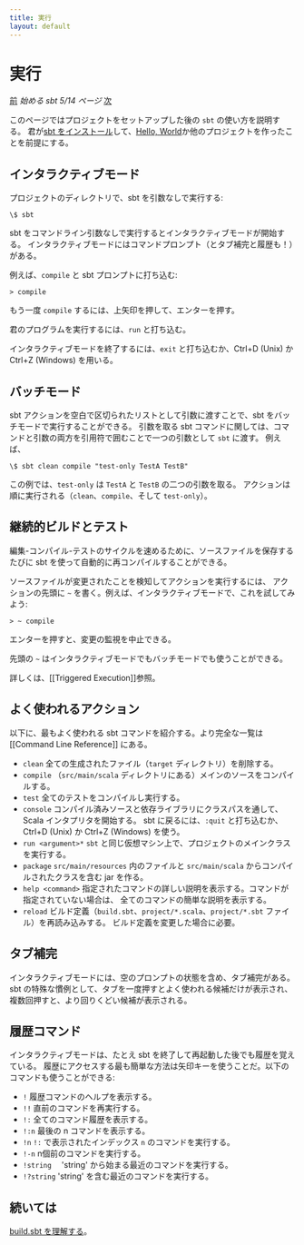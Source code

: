 ```yaml
---
title: 実行
layout: default
---
```


# 実行

[前](../directories) _始める sbt 5/14 ページ_ [次](../basic-def)

このページではプロジェクトをセットアップした後の `sbt` の使い方を説明する。
君が[sbt をインストール](../setup)して、[Hello, World](../hello)か他のプロジェクトを作ったことを前提にする。

## インタラクティブモード

プロジェクトのディレクトリで、sbt を引数なしで実行する:

    \$ sbt

sbt をコマンドライン引数なしで実行するとインタラクティブモードが開始する。
インタラクティブモードにはコマンドプロンプト（とタブ補完と履歴も！）がある。

例えば、`compile` と sbt プロンプトに打ち込む:

    > compile

もう一度 `compile` するには、上矢印を押して、エンターを押す。

君のプログラムを実行するには、`run` と打ち込む。

インタラクティブモードを終了するには、`exit` と打ち込むか、Ctrl+D (Unix) か Ctrl+Z (Windows) を用いる。

## バッチモード

sbt アクションを空白で区切られたリストとして引数に渡すことで、sbt をバッチモードで実行することができる。
引数を取る sbt コマンドに関しては、コマンドと引数の両方を引用符で囲むことで一つの引数として `sbt` に渡す。
例えば、

    \$ sbt clean compile "test-only TestA TestB"

この例では、`test-only` は `TestA` と `TestB` の二つの引数を取る。
アクションは順に実行される（`clean`、`compile`、そして `test-only`）。

## 継続的ビルドとテスト

編集-コンパイル-テストのサイクルを速めるために、ソースファイルを保存するたびに
sbt を使って自動的に再コンパイルすることができる。

ソースファイルが変更されたことを検知してアクションを実行するには、
アクションの先頭に `~` を書く。例えば、インタラクティブモードで、これを試してみよう:

    > ~ compile

エンターを押すと、変更の監視を中止できる。

先頭の `~` はインタラクティブモードでもバッチモードでも使うことができる。

詳しくは、[[Triggered Execution]]参照。

## よく使われるアクション

以下に、最もよく使われる sbt コマンドを紹介する。より完全な一覧は [[Command Line Reference]] にある。

* `clean`
  全ての生成されたファイル（`target` ディレクトリ）を削除する。
* `compile`
  （`src/main/scala` ディレクトリにある）メインのソースをコンパイルする。
* `test`
  全てのテストをコンパイルし実行する。
* `console`
  コンパイル済みソースと依存ライブラリにクラスパスを通して、Scala インタプリタを開始する。
  sbt に戻るには、`:quit` と打ち込むか、Ctrl+D (Unix) か Ctrl+Z (Windows) を使う。
* `run <argument>*`
  `sbt` と同じ仮想マシン上で、プロジェクトのメインクラスを実行する。
* `package`
  `src/main/resources` 内のファイルと `src/main/scala` からコンパイルされたクラスを含む jar を作る。
* `help <command>`
  指定されたコマンドの詳しい説明を表示する。コマンドが指定されていない場合は、
  全てのコマンドの簡単な説明を表示する。
* `reload`
  ビルド定義（`build.sbt`、`project/*.scala`、`project/*.sbt` ファイル）を再読み込みする。
  ビルド定義を変更した場合に必要。
  
## タブ補完

インタラクティブモードには、空のプロンプトの状態を含め、タブ補完がある。
sbt の特殊な慣例として、タブを一度押すとよく使われる候補だけが表示され、
複数回押すと、より回りくどい候補が表示される。

## 履歴コマンド

インタラクティブモードは、たとえ sbt を終了して再起動した後でも履歴を覚えている。
履歴にアクセスする最も簡単な方法は矢印キーを使うことだ。以下のコマンドも使うことができる:

 * `!`
  履歴コマンドのヘルプを表示する。
 * `!!`
  直前のコマンドを再実行する。
 * `!:`
  全てのコマンド履歴を表示する。
 * `!:n`
  最後の n コマンドを表示する。
 * `!n`
  `!:` で表示されたインデックス `n` のコマンドを実行する。
 * `!-n`
  n個前のコマンドを実行する。
 * `!string`
 　'string' から始まる最近のコマンドを実行する。
 * `!?string`
  'string' を含む最近のコマンドを実行する。

## 続いては

[build.sbt を理解する](../basic-def)。
